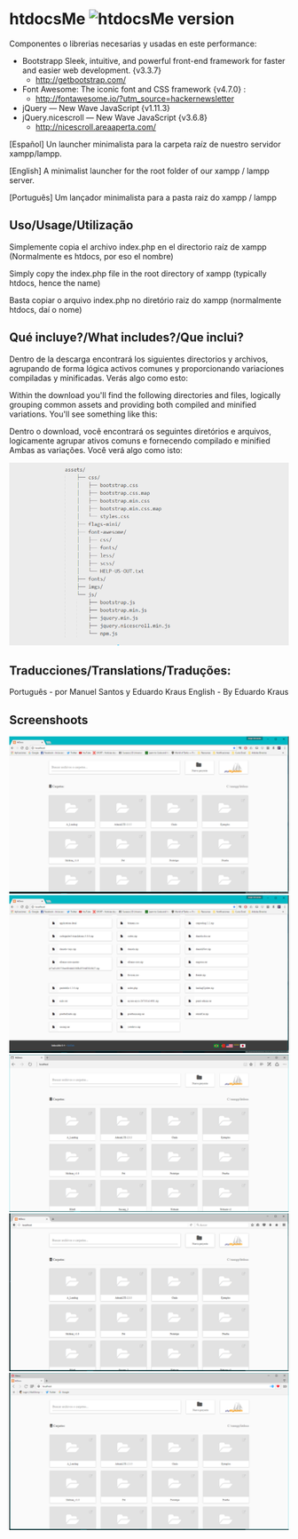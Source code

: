 # **htdocsMe ![htdocsMe version](https://img.shields.io/bower/v/bootstrap.svg)**
Componentes o librerias necesarias y usadas en este performance: 
- Bootstrapp Sleek, intuitive, and powerful front-end framework for faster and easier web development. {v3.3.7}
  - http://getbootstrap.com/
- Font Awesome: The iconic font and CSS framework {v4.7.0} :
  - http://fontawesome.io/?utm_source=hackernewsletter
- jQuery — New Wave JavaScript {v1.11.3}
- jQuery.nicescroll — New Wave JavaScript {v3.6.8}
  - http://nicescroll.areaaperta.com/

[Español]
Un launcher minimalista para la carpeta raíz de nuestro servidor xampp/lampp.

[English]
A minimalist launcher for the root folder of our xampp / lampp server.

[Português]
Um lançador minimalista para a pasta raiz do xampp / lampp


## Uso/Usage/Utilização ##
Simplemente copia el archivo index.php en el directorio raíz de xampp (Normalmente es htdocs, por eso el nombre)

Simply copy the index.php file in the root directory of xampp (typically htdocs, hence the name)

Basta copiar o arquivo index.php no diretório raiz do xampp (normalmente htdocs, daí o nome)

## Qué incluye?/What includes?/Que inclui?
Dentro de la descarga encontrará los siguientes directorios y archivos, agrupando de forma lógica activos comunes y proporcionando variaciones compiladas y minificadas. Verás algo como esto:

Within the download you'll find the following directories and files, logically grouping common assets and providing both compiled and minified variations. You'll see something like this:

Dentro o download, você encontrará os seguintes diretórios e arquivos, logicamente agrupar ativos comuns e fornecendo compilado e minified Ambas as variações. Você verá algo como isto:

![htdocsMe screenshot](Sitemap.png)

## Traducciones/Translations/Traduções:
Português - por Manuel Santos y Eduardo Kraus
English - By Eduardo Kraus


## Screenshoots ##
![htdocsMe screenshot](Chrome.png)
![htdocsMe screenshot](Chrome-2.png)
![htdocsMe screenshot](Edge.png)
![htdocsMe screenshot](Mozilla.png)
![htdocsMe screenshot](Opera.png)
